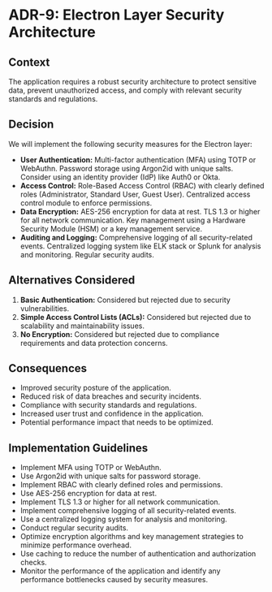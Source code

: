 # ADR-9: Electron Layer Security Architecture

## Context
The application requires a robust security architecture to protect sensitive data, prevent unauthorized access, and comply with relevant security standards and regulations.

## Decision
We will implement the following security measures for the Electron layer:

-   **User Authentication:** Multi-factor authentication (MFA) using TOTP or WebAuthn. Password storage using Argon2id with unique salts. Consider using an identity provider (IdP) like Auth0 or Okta.
-   **Access Control:** Role-Based Access Control (RBAC) with clearly defined roles (Administrator, Standard User, Guest User). Centralized access control module to enforce permissions.
-   **Data Encryption:** AES-256 encryption for data at rest. TLS 1.3 or higher for all network communication. Key management using a Hardware Security Module (HSM) or a key management service.
-   **Auditing and Logging:** Comprehensive logging of all security-related events. Centralized logging system like ELK stack or Splunk for analysis and monitoring. Regular security audits.

## Alternatives Considered
1.  **Basic Authentication:** Considered but rejected due to security vulnerabilities.
2.  **Simple Access Control Lists (ACLs):** Considered but rejected due to scalability and maintainability issues.
3.  **No Encryption:** Considered but rejected due to compliance requirements and data protection concerns.

## Consequences
-   Improved security posture of the application.
-   Reduced risk of data breaches and security incidents.
-   Compliance with security standards and regulations.
-   Increased user trust and confidence in the application.
-   Potential performance impact that needs to be optimized.

## Implementation Guidelines
-   Implement MFA using TOTP or WebAuthn.
-   Use Argon2id with unique salts for password storage.
-   Implement RBAC with clearly defined roles and permissions.
-   Use AES-256 encryption for data at rest.
-   Implement TLS 1.3 or higher for all network communication.
-   Implement comprehensive logging of all security-related events.
-   Use a centralized logging system for analysis and monitoring.
-   Conduct regular security audits.
-   Optimize encryption algorithms and key management strategies to minimize performance overhead.
-   Use caching to reduce the number of authentication and authorization checks.
-   Monitor the performance of the application and identify any performance bottlenecks caused by security measures.